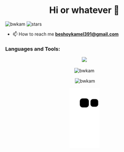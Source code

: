 <h1 align="center">Hi or whatever 👋</h1>

<p float="left">
<img src="https://komarev.com/ghpvc/?username=bwkam&label=Profile%20views&color=0e75b6&style=flat" alt="bwkam" /> 
<img src="https://img.shields.io/github/stars/bwkam?label=Stars" alt="stars">
</p>

- 📫 How to reach me **beshoykamel391@gmail.com**



<h3 align="left">Languages and Tools:</h3>

<p align="center">
<img src="https://skillicons.dev/icons?i=js,html,css,react,nextjs,haxe,haxeflixel,c,rust,tailwindcss,linux,git,firebase,mongodb,nodejs,express,figma,ps,bash,neovim,vim,github,markdown,postman,py,vscode,&perline=10&theme=dark"/>
</p>

<p align="center"><img align="center" src="https://github-readme-stats.vercel.app/api/top-langs?username=bwkam&show_icons=true&locale=en&layout=compact&bg_color=1e1e2e&text_color=cdd6f4&icon_color=cba6f7&title_color=94e2d5" alt="bwkam" /></p>

<p align="center">&nbsp;<img align="center" src="https://github-readme-stats.vercel.app/api?username=bwkam&show_icons=true&locale=en&bg_color=1e1e2e&text_color=cdd6f4&icon_color=cba6f7&title_color=94e2d5" alt="bwkam" /></p>

<p align="center">
<img src="https://github.com/bwkam/bwkam/blob/output/github-contribution-snake.svg"></img>
</p>
